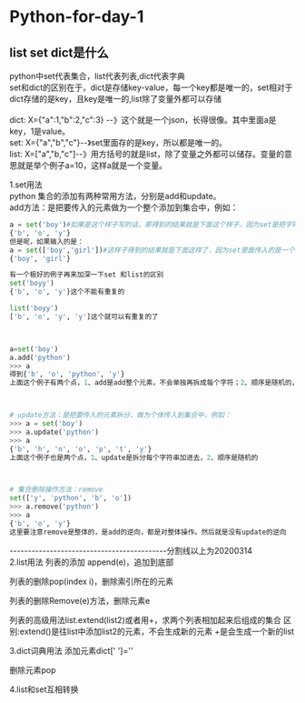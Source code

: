 # Python-for-day-1

## list set dict是什么

python中set代表集合，list代表列表,dict代表字典<br>
set和dict的区别在于，dict是存储key-value，每一个key都是唯一的，set相对于dict存储的是key，且key是唯一的,list除了变量外都可以存储<br>
<br>
dict: X={"a":1,"b":2,"c":3} --》这个就是一个json，长得很像。其中里面a是key，1是value。<br>
set: X={"a","b","c"}--》set里面存的是key，所以都是唯一的。<br>
list: X=["a","b,"c"]--》用方括号的就是list，除了变量之外都可以储存。变量的意思就是举个例子a=10，这样a就是一个变量。<br>

1.set用法<br>
python 集合的添加有两种常用方法，分别是add和update。<br>
add方法：是把要传入的元素做为一个整个添加到集合中，例如：<br>
```python
a = set('boy')#如果是这个样子写的话，那得到的结果就是下面这个样子。因为set是把字符串都拆开来
{'b', 'o', 'y'}
但是呢，如果输入的是：
a = set(['boy','girl'])#这样子得到的结果就是下面这样了，因为set里面传入的是一个列表,列表是在方括号[]里面的
{'boy', 'girl'}

有一个极好的例子再来加深一下set 和list的区别
set('boyy')
{'b', 'o', 'y'}这个不能有重复的

list('boyy')
['b', 'o', 'y', 'y']这个就可以有重复的了



a=set('boy')
a.add('python')
>>> a
得到{'b', 'o', 'python', 'y'}
上面这个例子有两个点，1、add是add整个元素，不会单独再拆成每个字符；2、顺序是随机的，不同电脑都不一样



# update方法：是把要传入的元素拆分，做为个体传入到集合中，例如：
>>> a = set('boy')
>>> a.update('python')
>>> a
{'b', 'h', 'n', 'o', 'p', 't', 'y'}
上面这个例子也是两个点，1、update是拆分每个字符串加进去，2、顺序是随机的



# 集合删除操作方法：remove
set(['y', 'python', 'b', 'o'])
>>> a.remove('python')
>>> a
{'b', 'o', 'y'}
这里要注意remove是整体的，是add的逆向，都是对整体操作。然后就是没有update的逆向

```

-------------------------------------------分割线以上为20200314<br>
2.list用法
列表的添加 append(e)，追加到底部

列表的删除pop(index i)，删除索引所在的元素

列表的删除Remove(e)方法，删除元素e

列表的高级用法list.extend(list2)或者用+，求两个列表相加起来后组成的集合
区别:extend()是往list中添加list2的元素，不会生成新的元素
+是会生成一个新的list

 
3.dict词典用法
添加元素dict[' ']=''

删除元素pop

 
4.list和set互相转换

 


